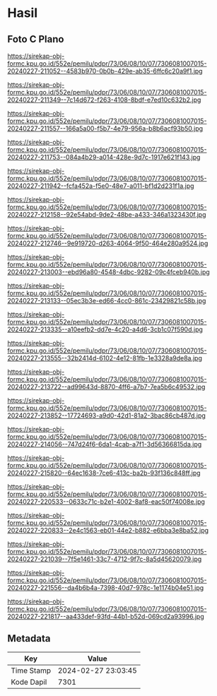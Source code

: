 # Hasil

## Foto C Plano

https://sirekap-obj-formc.kpu.go.id/552e/pemilu/pdpr/73/06/08/10/07/7306081007015-20240227-211052--4583b970-0b0b-429e-ab35-6ffc6c20a9f1.jpg

https://sirekap-obj-formc.kpu.go.id/552e/pemilu/pdpr/73/06/08/10/07/7306081007015-20240227-211349--7c14d672-f263-4108-8bdf-e7ed10c632b2.jpg

https://sirekap-obj-formc.kpu.go.id/552e/pemilu/pdpr/73/06/08/10/07/7306081007015-20240227-211557--166a5a00-f5b7-4e79-956a-b8b6acf93b50.jpg

https://sirekap-obj-formc.kpu.go.id/552e/pemilu/pdpr/73/06/08/10/07/7306081007015-20240227-211753--084a4b29-a014-428e-9d7c-1917e621f143.jpg

https://sirekap-obj-formc.kpu.go.id/552e/pemilu/pdpr/73/06/08/10/07/7306081007015-20240227-211942--fcfa452a-f5e0-48e7-a011-bf1d2d231f1a.jpg

https://sirekap-obj-formc.kpu.go.id/552e/pemilu/pdpr/73/06/08/10/07/7306081007015-20240227-212158--92e54abd-9de2-48be-a433-346a1323430f.jpg

https://sirekap-obj-formc.kpu.go.id/552e/pemilu/pdpr/73/06/08/10/07/7306081007015-20240227-212746--9e919720-d263-4064-9f50-464e280a9524.jpg

https://sirekap-obj-formc.kpu.go.id/552e/pemilu/pdpr/73/06/08/10/07/7306081007015-20240227-213003--ebd96a80-4548-4dbc-9282-09c4fceb940b.jpg

https://sirekap-obj-formc.kpu.go.id/552e/pemilu/pdpr/73/06/08/10/07/7306081007015-20240227-213133--05ec3b3e-ed66-4cc0-861c-23429821c58b.jpg

https://sirekap-obj-formc.kpu.go.id/552e/pemilu/pdpr/73/06/08/10/07/7306081007015-20240227-213335--a10eefb2-dd7e-4c20-a4d6-3cb1c07f590d.jpg

https://sirekap-obj-formc.kpu.go.id/552e/pemilu/pdpr/73/06/08/10/07/7306081007015-20240227-213555--32b2414d-6102-4e12-81fb-1e3328a9de8a.jpg

https://sirekap-obj-formc.kpu.go.id/552e/pemilu/pdpr/73/06/08/10/07/7306081007015-20240227-213722--ad99643d-8870-4ff6-a7b7-7ea5b6c49532.jpg

https://sirekap-obj-formc.kpu.go.id/552e/pemilu/pdpr/73/06/08/10/07/7306081007015-20240227-213852--17724693-a9d0-42d1-81a2-3bac86cb487d.jpg

https://sirekap-obj-formc.kpu.go.id/552e/pemilu/pdpr/73/06/08/10/07/7306081007015-20240227-214056--747d24f6-6da1-4cab-a7f1-3d56366815da.jpg

https://sirekap-obj-formc.kpu.go.id/552e/pemilu/pdpr/73/06/08/10/07/7306081007015-20240227-215820--64ec1638-7ce6-413c-ba2b-93f136c848ff.jpg

https://sirekap-obj-formc.kpu.go.id/552e/pemilu/pdpr/73/06/08/10/07/7306081007015-20240227-220533--0633c71c-b2e1-4002-8af8-eac50f74008e.jpg

https://sirekap-obj-formc.kpu.go.id/552e/pemilu/pdpr/73/06/08/10/07/7306081007015-20240227-220833--2e4c1563-eb01-44e2-b882-e6bba3e8ba52.jpg

https://sirekap-obj-formc.kpu.go.id/552e/pemilu/pdpr/73/06/08/10/07/7306081007015-20240227-221039--7f5e1461-33c7-4712-9f7c-8a5d45620079.jpg

https://sirekap-obj-formc.kpu.go.id/552e/pemilu/pdpr/73/06/08/10/07/7306081007015-20240227-221556--da4b6b4a-7398-40d7-978c-1e1174b04e51.jpg

https://sirekap-obj-formc.kpu.go.id/552e/pemilu/pdpr/73/06/08/10/07/7306081007015-20240227-221817--aa433def-93fd-44b1-b52d-069cd2a93996.jpg


## Metadata

| Key        | Value               |
| ---------- | ------------------- |
| Time Stamp | 2024-02-27 23:03:45 |
| Kode Dapil | 7301                |



